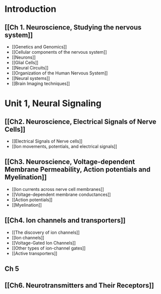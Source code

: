 # Introduction
## [[Ch 1. Neuroscience, Studying the nervous system]]
-  [[Genetics and Genomics]]
- [[Cellular components of the nervous system]]
- [[Neurons]]
- [[Glial Cells]]
- [[Neural Circuits]]
- [[Organization of the Human Nervous System]]
- [[Neural systems]]
- [[Brain Imaging techniques]]
# Unit 1, Neural Signaling
## [[Ch2. Neuroscience, Electrical Signals of Nerve Cells]]
- [[Electrical Signals of Nerve cells]]
- [[Ion movements, potentials, and electrical signals]]
## [[Ch3. Neuroscience, Voltage-dependent Membrane Permeability, Action potentials and Myelination]]
- [[Ion currents across nerve cell membranes]]
- [[Voltage-dependent membrane conductances]]
- [[Action potentials]]
- [[Myelination]]
## [[Ch4. Ion channels and transporters]]
- [[The discovery of ion channels]]
- [[Ion channels]]
- [[Voltage-Gated Ion Channels]]
- [[Other types of ion-channel gates]]
- [[Active transporters]]
## Ch 5
## [[Ch6. Neurotransmitters and Their Receptors]]
